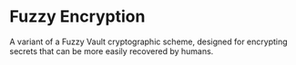 # Fuzzy Encryption
A variant of a Fuzzy Vault cryptographic scheme, designed for encrypting secrets that can be more easily recovered by humans.
